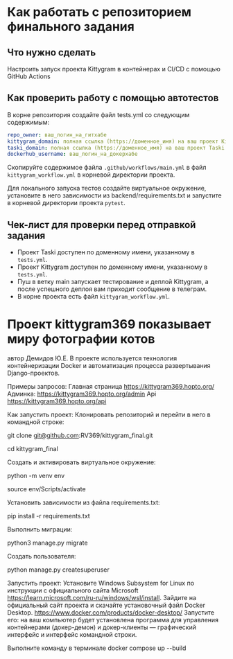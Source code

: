 #  Как работать с репозиторием финального задания

## Что нужно сделать

Настроить запуск проекта Kittygram в контейнерах и CI/CD с помощью GitHub Actions

## Как проверить работу с помощью автотестов

В корне репозитория создайте файл tests.yml со следующим содержимым:
```yaml
repo_owner: ваш_логин_на_гитхабе
kittygram_domain: полная ссылка (https://доменное_имя) на ваш проект Kittygram
taski_domain: полная ссылка (https://доменное_имя) на ваш проект Taski
dockerhub_username: ваш_логин_на_докерхабе
```

Скопируйте содержимое файла `.github/workflows/main.yml` в файл `kittygram_workflow.yml` в корневой директории проекта.

Для локального запуска тестов создайте виртуальное окружение, установите в него зависимости из backend/requirements.txt и запустите в корневой директории проекта `pytest`.

## Чек-лист для проверки перед отправкой задания

- Проект Taski доступен по доменному имени, указанному в `tests.yml`.
- Проект Kittygram доступен по доменному имени, указанному в `tests.yml`.
- Пуш в ветку main запускает тестирование и деплой Kittygram, а после успешного деплоя вам приходит сообщение в телеграм.
- В корне проекта есть файл `kittygram_workflow.yml`.

# Проект kittygram369 показывает миру фотографии котов
автор Демидов Ю.Е.
В проекте используется технология контейнеризации Docker и автоматизация процесса развертывания Django-проектов.

Примеры запросов:
Главная страница
https://kittygram369.hopto.org/
Админка:
https://kittygram369.hopto.org/admin
Api
https://kittygram369.hopto.org/api

Как запустить проект: Клонировать репозиторий и перейти в него в командной строке:

git clone git@github.com:RV369/kittygram_final.git

cd kittygram_final

Cоздать и активировать виртуальное окружение:

python -m venv env

source env/Scripts/activate

Установить зависимости из файла requirements.txt:

pip install -r requirements.txt

Выполнить миграции:

python3 manage.py migrate

Создать пользователя:

python manage.py createsuperuser

Запустить проект:
Установите Windows Subsystem for Linux по инструкции с официального сайта Microsoft
https://learn.microsoft.com/ru-ru/windows/wsl/install. 
Зайдите на официальный сайт проекта и скачайте установочный файл Docker Desktop.
https://www.docker.com/products/docker-desktop/
Запустите его: на ваш компьютер будет установлена программа для управления контейнерами (докер-демон) и докер-клиенты — графический интерфейс и интерфейс командной строки.

Выполните команду в терминале
docker compose up --build
